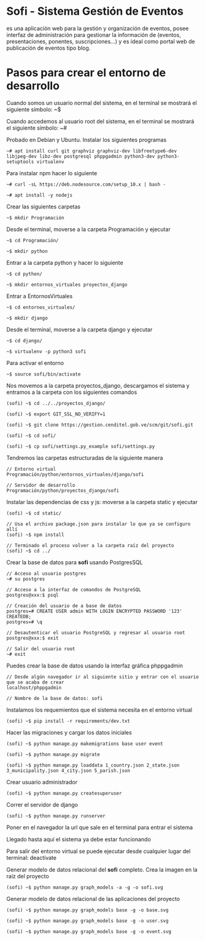 # Sofi - Sistema Gestión de Eventos

es una aplicación web para la gestión y organización de eventos, posee interfaz de administración
para gestionar la información de (eventos, presentaciones, ponentes, suscripciones...) y es ideal
como portal web de publicación de eventos tipo blog.

# Pasos para crear el entorno de desarrollo

Cuando somos un usuario normal del sistema, en el terminal se mostrará el siguiente símbolo: ~$

Cuando accedemos al usuario root del sistema, en el terminal se mostrará el siguiente símbolo: ~#

Probado en Debian y Ubuntu. Instalar los siguientes programas

    ~# apt install curl git graphviz graphviz-dev libfreetype6-dev libjpeg-dev libz-dev postgresql phppgadmin python3-dev python3-setuptools virtualenv

Para instalar npm hacer lo siguiente

    ~# curl -sL https://deb.nodesource.com/setup_10.x | bash -

    ~# apt install -y nodejs

Crear las siguientes carpetas

    ~$ mkdir Programación

Desde el terminal, moverse a la carpeta Programación y ejecutar

    ~$ cd Programación/

    ~$ mkdir python

Entrar a la carpeta python y hacer lo siguiente

    ~$ cd python/

    ~$ mkdir entornos_virtuales proyectos_django

Entrar a EntornosVirtuales

    ~$ cd entornos_virtuales/

    ~$ mkdir django

Desde el terminal, moverse a la carpeta django y ejecutar

    ~$ cd django/

    ~$ virtualenv -p python3 sofi

Para activar el entorno

    ~$ source sofi/bin/activate

Nos movemos a la carpeta proyectos_django, descargamos el sistema y entramos a la carpeta con los siguientes comandos

    (sofi) ~$ cd ../../proyectos_django/

    (sofi) ~$ export GIT_SSL_NO_VERIFY=1

    (sofi) ~$ git clone https://gestion.cenditel.gob.ve/scm/git/sofi.git

    (sofi) ~$ cd sofi/

    (sofi) ~$ cp sofi/settings.py_example sofi/settings.py

Tendremos las carpetas estructuradas de la siguiente manera

    // Entorno virtual
    Programación/python/entornos_virtuales/django/sofi

    // Servidor de desarrollo
    Programación/python/proyectos_django/sofi

Instalar las dependencias de css y js: moverse a la carpeta static y ejecutar

    (sofi) ~$ cd static/

    // Usa el archivo package.json para instalar lo que ya se configuro allí
    (sofi) ~$ npm install

    // Terminado el proceso volver a la carpeta raíz del proyecto
    (sofi) ~$ cd ../

Crear la base de datos para __sofi__ usando PostgresSQL

    // Acceso al usuario postgres
    ~# su postgres

    // Acceso a la interfaz de comandos de PostgreSQL
    postgres@xxx:$ psql

    // Creación del usuario de a base de datos
    postgres=# CREATE USER admin WITH LOGIN ENCRYPTED PASSWORD '123' CREATEDB;
    postgres=# \q

    // Desautenticar el usuario PostgreSQL y regresar al usuario root
    postgres@xxx:$ exit

    // Salir del usuario root
    ~# exit

Puedes crear la base de datos usando la interfaz gráfica phppgadmin

    // Desde algún navegador ir al siguiente sitio y entrar con el usuario que se acaba de crear
    localhost/phppgadmin

    // Nombre de la base de datos: sofi

Instalamos los requemientos que el sistema necesita en el entorno virtual

    (sofi) ~$ pip install -r requirements/dev.txt

Hacer las migraciones y cargar los datos iniciales

    (sofi) ~$ python manage.py makemigrations base user event

    (sofi) ~$ python manage.py migrate

    (sofi) ~$ python manage.py loaddata 1_country.json 2_state.json 3_municipality.json 4_city.json 5_parish.json

Crear usuario administrador

    (sofi) ~$ python manage.py createsuperuser

Correr el servidor de django

    (sofi) ~$ python manage.py runserver

Poner en el navegador la url que sale en el terminal para entrar el sistema

Llegado hasta aquí el sistema ya debe estar funcionando

Para salir del entorno virtual se puede ejecutar desde cualquier lugar del terminal: deactivate

Generar modelo de datos relacional del __sofi__ completo. Crea la imagen en la raíz del proyecto

    (sofi) ~$ python manage.py graph_models -a -g -o sofi.svg

Generar modelo de datos relacional de las aplicaciones del proyecto

    (sofi) ~$ python manage.py graph_models base -g -o base.svg

    (sofi) ~$ python manage.py graph_models base -g -o user.svg

    (sofi) ~$ python manage.py graph_models base -g -o event.svg

